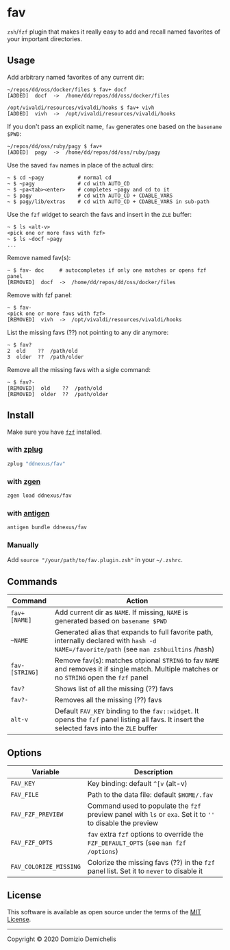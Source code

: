 # fav

`zsh`/`fzf` plugin that makes it really easy to add and recall named favorites of your important directories.

## Usage

Add arbitrary named favorites of any current dir:

```
~/repos/dd/oss/docker/files $ fav+ docf
[ADDED]  docf  ->  /home/dd/repos/dd/oss/docker/files

/opt/vivaldi/resources/vivaldi/hooks $ fav+ vivh
[ADDED]  vivh  ->  /opt/vivaldi/resources/vivaldi/hooks
```

If you don't pass an explicit name, `fav` generates one based on the `basename $PWD`:

```
~/repos/dd/oss/ruby/pagy $ fav+
[ADDED]  pagy  ->  /home/dd/repos/dd/oss/ruby/pagy
```

Use the saved `fav` names in place of the actual dirs:

```
~ $ cd ~pagy           # normal cd
~ $ ~pagy              # cd with AUTO_CD
~ $ ~pa<tab><enter>    # completes ~pagy and cd to it
~ $ pagy               # cd with AUTO_CD + CDABLE_VARS
~ $ pagy/lib/extras    # cd with AUTO_CD + CDABLE_VARS in sub-path
```

Use the `fzf` widget to search the favs and insert in the `ZLE` buffer:

```
~ $ ls <alt-v>
<pick one or more favs with fzf>
~ $ ls ~docf ~pagy
...
```

Remove named fav(s):

```
~ $ fav- doc     # autocompletes if only one matches or opens fzf panel
[REMOVED]  docf  ->  /home/dd/repos/dd/oss/docker/files
```

Remove with fzf panel:

```
~ $ fav-
<pick one or more favs with fzf>
[REMOVED]  vivh  ->  /opt/vivaldi/resources/vivaldi/hooks
```

List the missing favs (??) not pointing to any dir anymore:

```
~ $ fav?
2  old    ??  /path/old
3  older  ??  /path/older
```

Remove all the missing favs with a sigle command:

```
~ $ fav?-
[REMOVED]  old    ??  /path/old
[REMOVED]  older  ??  /path/older
```

## Install

Make sure you have [`fzf`](https://github.com/junegunn/fzf) installed.

### with [zplug](https://github.com/zplug/zplug)

``` zsh
zplug "ddnexus/fav"
```

### with [zgen](https://github.com/tarjoilija/zgen)

``` zsh
zgen load ddnexus/fav
```

### with [antigen](https//github.com/zsh-users/antigen)

``` zsh
antigen bundle ddnexus/fav
```

### Manually

Add `source "/your/path/to/fav.plugin.zsh"` in your `~/.zshrc`.

## Commands

| Command         | Action                                                                                                                                       |
| --------------- | -------------------------------------------------------------------------------------------------------------------------------------------- |
| `fav+ [NAME]`   | Add current dir as `NAME`. If missing, `NAME` is generated based on `basename $PWD`                                                          |
| `~NAME`         | Generated alias that expands to full favorite path, internally declared with `hash -d NAME=/favorite/path` (see `man zshbuiltins` /hash)     |
| `fav- [STRING]` | Remove fav(s): matches otpional `STRING` to fav `NAME` and removes it if single match. Multiple matches or no `STRING` open the `fzf` panel  |
| `fav?`          | Shows list of all the missing (??) favs                                                                                                      |
| `fav?-`         | Removes all the missing (??) favs                                                                                                            |
| `alt-v`         | Default `FAV_KEY` binding to the `fav::widget`. It opens the `fzf` panel listing all favs. It insert the selected favs into the `ZLE` buffer |

## Options

| Variable               | Description                                                                                                 |
| ---------------------- | ----------------------------------------------------------------------------------------------------------- |
| `FAV_KEY`              | Key binding: default `^[v` (alt-v)                                                                          |
| `FAV_FILE`             | Path to the data file: default `$HOME/.fav`                                                                 |
| `FAV_FZF_PREVIEW`      | Command used to populate the `fzf` preview panel with `ls` or `exa`. Set it to `''` to disable the preview |
| `FAV_FZF_OPTS`         | `fav` extra `fzf` options to override the `FZF_DEFAULT_OPTS` (see `man fzf /options`)                       |
| `FAV_COLORIZE_MISSING` | Colorize the missing favs (??) in the `fzf` panel list. Set it to `never` to disable it                     |

## License

This software is available as open source under the terms of the [MIT License](https://opensource.org/licenses/MIT).

---

Copyright &copy; 2020 Domizio Demichelis
